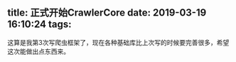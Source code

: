 title: 正式开始CrawlerCore
date: 2019-03-19 16:10:24
tags:
---
这算是我第3次写爬虫框架了，现在各种基础库比上次写的时候要完善很多，希望这次能做出点东西来。  


